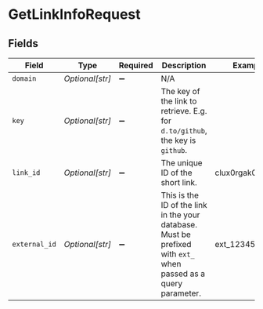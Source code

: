 # GetLinkInfoRequest


## Fields

| Field                                                                                                           | Type                                                                                                            | Required                                                                                                        | Description                                                                                                     | Example                                                                                                         |
| --------------------------------------------------------------------------------------------------------------- | --------------------------------------------------------------------------------------------------------------- | --------------------------------------------------------------------------------------------------------------- | --------------------------------------------------------------------------------------------------------------- | --------------------------------------------------------------------------------------------------------------- |
| `domain`                                                                                                        | *Optional[str]*                                                                                                 | :heavy_minus_sign:                                                                                              | N/A                                                                                                             |                                                                                                                 |
| `key`                                                                                                           | *Optional[str]*                                                                                                 | :heavy_minus_sign:                                                                                              | The key of the link to retrieve. E.g. for `d.to/github`, the key is `github`.                                   |                                                                                                                 |
| `link_id`                                                                                                       | *Optional[str]*                                                                                                 | :heavy_minus_sign:                                                                                              | The unique ID of the short link.                                                                                | clux0rgak00011...                                                                                               |
| `external_id`                                                                                                   | *Optional[str]*                                                                                                 | :heavy_minus_sign:                                                                                              | This is the ID of the link in the your database. Must be prefixed with `ext_` when passed as a query parameter. | ext_123456                                                                                                      |